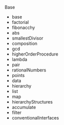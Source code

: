 Base
+ base
+ factorial
+ fibonacchy
+ abs
+ smallestDivisor
+ composition
+ gcd
+ higherOrderProcedure
+ lambda
+ pair
+ rationalNumbers
+ points
+ data
+ hierarchy
+ list
+ map
+ hierarchyStructures
+ accumulate
+ filter
+ conventionalInterfaces